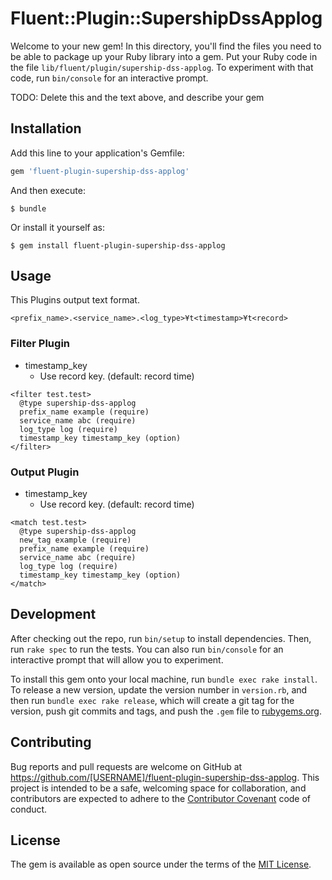 # Fluent::Plugin::SupershipDssApplog

Welcome to your new gem! In this directory, you'll find the files you need to be able to package up your Ruby library into a gem. Put your Ruby code in the file `lib/fluent/plugin/supership-dss-applog`. To experiment with that code, run `bin/console` for an interactive prompt.

TODO: Delete this and the text above, and describe your gem

## Installation

Add this line to your application's Gemfile:

```ruby
gem 'fluent-plugin-supership-dss-applog'
```

And then execute:

    $ bundle

Or install it yourself as:

    $ gem install fluent-plugin-supership-dss-applog

## Usage

This Plugins output text format.

```
<prefix_name>.<service_name>.<log_type>¥t<timestamp>¥t<record>
```

### Filter Plugin

- timestamp_key
  - Use record key. (default: record time)

```
<filter test.test>
  @type supership-dss-applog
  prefix_name example (require)
  service_name abc (require)
  log_type log (require)
  timestamp_key timestamp_key (option)
</filter>
```

### Output Plugin

- timestamp_key
  - Use record key. (default: record time)

```
<match test.test>
  @type supership-dss-applog
  new_tag example (require)
  prefix_name example (require)
  service_name abc (require)
  log_type log (require)
  timestamp_key timestamp_key (option)
</match>
```


## Development

After checking out the repo, run `bin/setup` to install dependencies. Then, run `rake spec` to run the tests. You can also run `bin/console` for an interactive prompt that will allow you to experiment.

To install this gem onto your local machine, run `bundle exec rake install`. To release a new version, update the version number in `version.rb`, and then run `bundle exec rake release`, which will create a git tag for the version, push git commits and tags, and push the `.gem` file to [rubygems.org](https://rubygems.org).

## Contributing

Bug reports and pull requests are welcome on GitHub at https://github.com/[USERNAME]/fluent-plugin-supership-dss-applog. This project is intended to be a safe, welcoming space for collaboration, and contributors are expected to adhere to the [Contributor Covenant](http://contributor-covenant.org) code of conduct.


## License

The gem is available as open source under the terms of the [MIT License](http://opensource.org/licenses/MIT).

